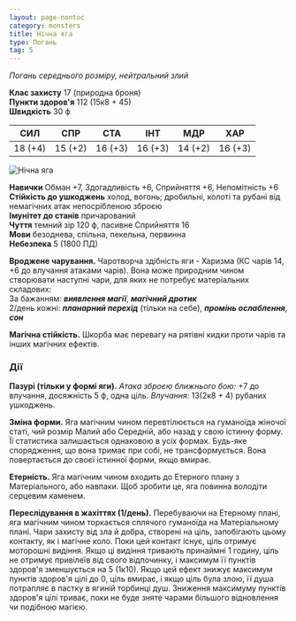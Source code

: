 ```yaml
---
layout: page-nontoc
category: monsters
title: Нічна яга
type: Погань
tag: 5
---
```


_Погань середнього розміру, нейтральний злий_

**Клас захисту** 17 (природна броня)    
**Пункти здоров'я** 112 (15к8 + 45)    
**Швидкість** 30 ф

| СИЛ     | СПР     | СТА     | ІНТ     | МДР     | ХАР     |
| ------- | ------- | ------- | ------- | ------- | ------- |
| 18 (+4) | 15 (+2) | 16 (+3) | 16 (+3) | 14 (+2) | 16 (+3) |

![Нічна яга](https://www.dndbeyond.com/avatars/thumbnails/30788/622/1000/1000/638062177695355747.png)

**Навички** Обман +7, Здогадливість +6, Сприйняття +6, Непомітність +6    
**Стійкість до ушкоджень** холод, вогонь; дробильні, колоті та рубані від немагічних атак непосрібленою зброєю    
**Імунітет до станів** причарований    
**Чуття** темний зір 120 ф, пасивне Сприйняття 16    
**Мови** безоднева, спільна, пекельна, первинна    
**Небезпека** 5 (1800 ПД)

**Вроджене чарування.** Чаротворча здібність яги - Харизма (КС чарів 14, +6 до влучання атаками чарів). Вона може природним чином створювати наступні чари, для яких не потребує матеріальних складових:    
За бажанням: **_виявлення магії_**, **_магічний дротик_**    
2/день кожні: **_планарний перехід_** (тільки на себе), **_промінь ослаблення_**, **_сон_**    

**Магічна стійкість.** Шкорба має перевагу на рятівні кидки проти чарів та інших магічних ефектів.

### Дії
**Пазурі (тільки у формі яги).** _Атака зброєю ближнього бою:_ +7 до влучання, досяжність 5 ф, одна ціль. _Влучання:_ 13(2к8 + 4) рубаних ушкоджень.    

**Зміна форми.** Яга магічним чином перевтілюється на гуманоїда жіночої статі, чий розмір Малий або Середній, або назад у свою істинну форму. Її статистика залишається однаковою в усіх формах. Будь-яке спорядження, що вона тримає при собі, не трансформується. Вона повертається до своєї істинної форми, якщо вмирає.    

**Етерність.** Яга магічним чином входить до Етерного плану з Матеріального, або навпаки. Щоб зробити це, яга повинна володіти серцевим каменем.    

**Переслідування в жахіттях (1/день).** Перебуваючи на Етерному плані, яга магічним чином торкається сплячого гуманоїда на Матеріальному плані. Чари захисту від зла й добра, створені на ціль, запобігають цьому контакту, як і магічне коло. Поки цей контакт існує, ціль отримує моторошні видіння. Якщо ці видіння тривають принаймні 1 годину, ціль не отримує привілеїв від свого відпочинку, і максимум її пунктів здоров'я зменшується на 5 (1к10). Якщо цей ефект знижує максимум пунктів здоров'я цілі до 0, ціль вмирає, і якщо ціль була злою, її душа потрапляє в пастку в ягиній торбинці душ. Зниження максимуму пунктів здоров'я цілі триває, поки не буде зняте чарами більшого відновлення чи подібною магією.
